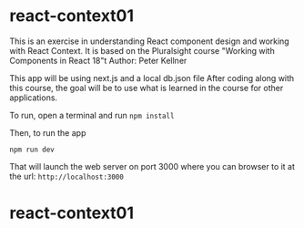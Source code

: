 # react-context01
This is an exercise in understanding React component design and working with React Context.
It is based on the Pluralsight course "Working with Components in React 18"t 
Author: Peter Kellner

This app will be using next.js and a local db.json file
After coding along with this course, the goal will be to use what is learned in the course for other applications.

To run, open a terminal and run 
`npm install`

Then, to run the app

`npm run dev`

That will launch the web server on port 3000 where you can browser to it at the url: `http://localhost:3000`





# react-context01
